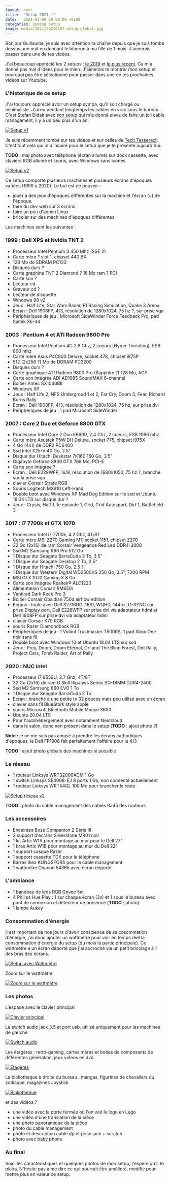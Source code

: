 ```yaml
---
layout: post
title:  "Setup 2021 !"
date:   2021-01-08 20:09:00 +0100
categories: gaming setup
image: media/2021/20210107-setup-global.jpg
---
```


Bonjour Guillaume, je suis avec attention ta chaîne depuis que je suis tombé dessus une nuit en donnant le biberon à ma fille de 1 mois. J'aimerais passer dans une de tes vidéos.

J'ai beaucoup apprécié tes 2 setups : [le 2019](https://www.youtube.com/watch?v=QNivxUlGw_g&t=1035s) et [le plus récent](https://www.youtube.com/watch?v=Jv5Wt0P-IuE). Ca m'a donné pas mal d'idées pour le mien. J'aimerais te montrer mon setup et pourquoi pas être sélectionné pour passer dans une de tes prochaines vidéos sur Youtube.

### L'historique de ce setup

J'ai toujours apprécié avoir un setup sympa, qu'il soit chargé ou minimaliste. J'ai eu pendant longtemps les cables en vrac sous le bureau. C'est Stefan Didak avec [son setup](http://www.stefandidak.com/office/home-office-version-7-setup-making-of/) qui m'a donné envie de faire un joli cable management, il y a un peu plus d'un an.

<a href="{{ site.baseurl }}/media/2021/20210107-setup-v1.jpg">
    <img class="nk-img-fit" src="{{ site.baseurl }}/media/2021/20210107-setup-v1.jpg" alt="Setup v1">
</a>

Je suis récemment tombé sur tes vidéos et sur celles de [Tech Tesseract](https://www.youtube.com/channel/UCT9CJkrdmTnZ-M5xns9chXQ). C'est tout cela qui m'a inspiré pour le setup que je te présente aujourd'hui.

**TODO :** maj photo avec téléphone (écran allumé) sur dock cassette, avec claviers RGB allumé et souris, avec Windows sans icones

<a href="{{ site.baseurl }}/media/2021/20210107-global-lumiere.jpg">
    <img class="nk-img-fit" src="{{ site.baseurl }}/media/2021/20210107-setup-global-lumiere.jpg" alt="Setup v2">
</a>

Ce setup comporte plusieurs machines et plusieurs écrans d'époques variées (1999 à 2020). Le but est de pouvoir : 

* jouer à des jeux d'époques différentes sur la machine et l'écran (~) de l'époque. 
* faire du dev web sur 3 écrans
* faire un peu d'admin Linux
* bricoler sur des machines d'époques différentes

Les machines sont les suivantes :

### 1999 : Dell XPS et Nvidia TNT 2

* Processeur Intel Pentium 3 450 Mhz (SSE 2)
* Carte mère ? slot 1, chipset 440 BX
* 128 Mo de SDRAM PC133
* Disques durs ?
* Carte graphine TNT 2 Diamond ? 16 Mo ram ? PCI
* Carte son ?
* Lecteur cd
* Graveur cd ?
* Lecteur de disquette
* Windows 98 v2
* Jeux : Half Life, Star Wars Racer, F1 Racing Simulation, Quake 3 Arena
* Ecran : Dell 1908FP, 4/3, résolution de 1280x1024, 75 hz ?, sur prise vga
* Périphériques de jeu : Microsoft SideWinder Force Feedback Pro, pad Saitek X6-34

### 2003 : Pentium 4 et ATI Radeon 9800 Pro

* Processeur Intel Pentium 4C 2.8 Ghz, 2 coeurs (Hyper Threating), FSB 800 mhz
* Carte mère Asus P4C800 Deluxe, socket 478, chipset i875P
* 512 (2x256 ?) Mo de DDRAM PC3200
* Disques durs ?
* Carte graphique ATI Radeon 9800 Pro (Sapphire ?) 128 Mo, AGP
* Carte son intégrée ADI AD1985 SoundMAX 6-channel
* Boitier Antec SX1040BII
* Windows XP
* Jeux : Half Life 2, NFS Undergroud 1 et 2, Far Cry, Doom 3, Fear, Richard Burns Rally
* Ecran : Dell 1908FP, 4/3, résolution de 1280x1024, 75 hz, sur prise dvi
* Périphériques de jeu : 1 pad Microsoft SideWinder

### 2007 : Core 2 Duo et Geforce 8800 GTX

* Processeur Intel Core 2 Duo E6600, 2.4 Ghz, 2 coeurs, FSB 1066 mhz
* Carte mère Asustek P5W DH Deluxe, socket 775, chipset i975X
* 4 Go (4x1) de DDR2 PC6400
* Ssd Intel X25-V 40 Go, 2.5"
* Disque dur Hitachi Deskstar 7K160 160 Go, 3.5"
* Gigabyte Geforce 8800 GTX 768 Mo, PCI-E
* Carte son intégrée ?
* Ecran : Dell E228WFP, 16/9, résolution de 1680x1050, 75 hz ?, branché sur la prise vga
* clavier Corsair Strafe RGB
* Souris Logitech MX610 Left-Hand 
* Double boot avec Windows XP Mad Dog Edition sur le ssd et Ubuntu 18.04 LTS sur disque dur ?
* Jeux : Crysis, Half-Life episode 1, Grid, Grid Autosport, Dirt 1, Battlefield 3

### 2017 : i7 7700k et GTX 1070

* Processeur Intel i7 7700k, 4.2 Ghz, 4T/8T
* Carte mère MSI Z270 Gaming M7, socket 1151, chipset Z270
* 32 Go (2x16) de ram Corsair Vengeance Red Led DDR4-3000
* Ssd M2 Samsung 960 Pro 512 Go
* 1 Disque dur Seagate BarraCuda 3 To, 3.5"
* 1 Disque dur Seagate Desktop 2 To, 3.5"
* 1 Disque dur Hitachi 750 Go, 2.5 ?
* 1 Disque dur Western Digital WD2500KS 250 Go, 3.5", 7200 RPM
* MSI GTX 1070 Gaming X 8 Go
* Carte son intégrée Realtek® ALC1220
* Alimentation Corsair RM650i
* Ventirad Dark Rock Pro 3
* Boitier Corsair Obsidian 750d airflow edition
* Ecrans : triple avec Dell S2716DG, 16/9, WQHD, 144hz, G-SYNC sur prise Display port, Dell E228WFP sur prise dvi via adaptateur hdmi et Dell 1908FP sur prise dvi via adaptateur hdmi
* clavier Corsair K70 RGB
* souris Razer Diamondback RGB
* Périphériques de jeu : 1 Volant Trustmaster T500RS, 1 pad Xbox One noir sans fil
* Double boot avec Windows 10 et Ubuntu 18.04 LTS sur ssd
* Jeux : Prey, Doom, Doom Eternal, Ori and The Blind Forest, Dirt Rally, Project Cars, Tomb Raider, Art of Rally

### 2020 : NUC intel

* Processeur i7 8559U, 2.7 Ghz, 4T/8T
* 32 Go (2x16) de ram G.Skill RipJaws Series SO-DIMM DDR4-2400
* Ssd M2 Samsung 860 EVO 1 To
* 1 Disque dur Seagate BarraCuda 2 To
* Ecran : branché à une petite tv 32 pouces mais peu utilisé avec un écran
* clavier sans fil BlueStork style apple
* souris Microsoft Bluetooth Mobile Mouse 3600
* Ubuntu 20.04 LTS
* Pour l'autohébergement avec notamment Nextcloud
* dans le salon, donc non présent dans le setup (**TODO** : ajout photo ?)

**Note :** je ne me suis pas amusé à prendre les écrans cathodiques d'époques, le Dell FP1908 fait parfaitement l'affaire pour le 4/3

**TODO :** ajout photo globale des machines si possible

### Le réseau

* 1 routeur Linksys WRT32000ACM 1 Go
* 1 switch Linksys SE4008-EJ 8 ports 1 Go, non connecté actuellement
* 1 routeur Linksys WRT54GL 100 Mo pour brancher le reste

<a href="{{ site.baseurl }}/media/2021/20210107-setup-v2.jpg">
    <img class="nk-img-fit" src="{{ site.baseurl }}/media/2021/20210107-setup-network.jpg" alt="Setup réseau v2">
</a>

**TODO :** photo du cable management des cables RJ45 des routeurs

### Les accessoires

* Enceintes Bose Companion 2 Série III
* 2 support d'écrans Silverstone MR01 noir
* 1 kit Artic W1A pour montage au mur pour le Dell 27"
* 1 bras Artic W1B pour montage au mur du Dell 22"
* 1 support casque Razer
* 1 support cassette TDK pour le téléphone
* Barres Ikea KUNGSFORS pour le cable management
* 1 wattmètre Chacon 54365 avec écran déporté

### L'ambiance

* 1 bandeau de leds RGB Govee 5m
* 4 Philips Hue Play : 1 sur chaque écran (3x) et 1 sous le bureau avec pont de connexion et détecteur de présence (**TODO** : photo)
* 1 lampe Aukey

### Consommation d'énergie

Il est important de nos jours d'avoir conscience de sa cosommation d'énergie, j'ai donc ajouter un wattmètre pour voir en temps réel la consommation d'énergie du setup (du mois la partie principale). Ce wattmètre a un écran déporté que j'ai accroché via un petit bricolage à 1 des bras des écrans.

<a href="{{ site.baseurl }}/media/2021/20210107-setup-wattmetre.jpg">
    <img class="nk-img-fit" src="{{ site.baseurl }}/media/2021/20210107-setup-wattmetre.jpg" alt="Setup avec Wattmètre">
</a>

Zoom sur le wattmètre

<a href="{{ site.baseurl }}/media/2021/20210107-setup-wattmetre-zoom.jpg">
    <img class="nk-img-fit" src="{{ site.baseurl }}/media/2021/20210107-setup-wattmetre-zoom.jpg" alt="Zoom sur le wattmètre">
</a>

### Les photos

L'espace avec le clavier principal

<a href="{{ site.baseurl }}/media/2021/20210107-clavier-principal.jpg">
    <img class="nk-img-fit" src="{{ site.baseurl }}/media/2021/20210107-setup-clavier-principal.jpg" alt="Clavier principal">
</a>

Le switch audio jack 3.5 et port usb, utilisé uniquement pour les machines de gauche

<a href="{{ site.baseurl }}/media/2021/20210107-setup-switch-audio.jpg">
    <img class="nk-img-fit" src="{{ site.baseurl }}/media/2021/20210107-setup-switch-audio.jpg" alt="Switch audio">
</a>

Les étagères : retro-gaming, cartes mères et boites de composants de différentes génération, jeux vidéos en dvd

<a href="{{ site.baseurl }}/media/2021/20210107-setup-etageres.jpg">
    <img class="nk-img-fit" src="{{ site.baseurl }}/media/2021/20210107-setup-etageres.jpg" alt="Etagères">
</a>

La bibliothèque à droite du bureau : mangas, figurines de chevaliers du zodiaque, magazines Joystick

<a href="{{ site.baseurl }}/media/2021/20210107-setup-bibliotheque.jpg">
    <img class="nk-img-fit" src="{{ site.baseurl }}/media/2021/20210107-setup-bibliotheque.jpg" alt="Bibliothèque">
</a>

et des vidéos ? 

* une vidéo avec la porte fermée où l'on voit le logo en Lego
* une vidéo d'une translation de la pièce
* une photo panoramique de la pièce
* photo du cable management
* photo et description cable dp et prise jack + scratch
* photo avec baby phone

### Au final

Voici les caractéristiques et quelques photos de mon setup, j'espère qu'il te plaira. N'hésite pas à me dire ce qui pourrait être amélioré, modifié pour mettre plus en valeur ce setup.